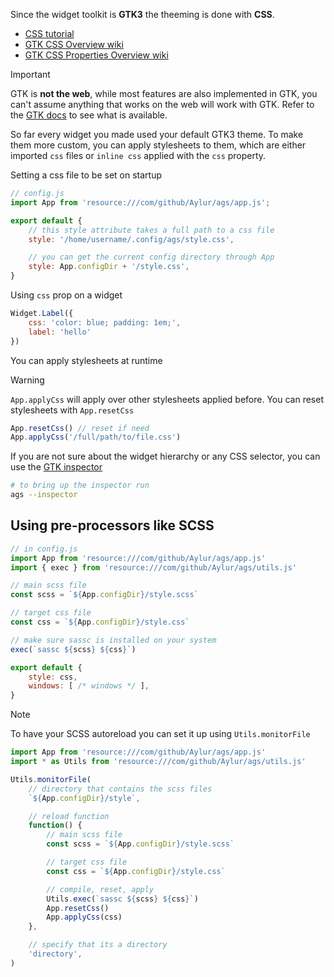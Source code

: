 Since the widget toolkit is **GTK3** the theeming is done with **CSS**.

* [CSS tutorial](https://www.w3schools.com/css/)
* [GTK CSS Overview wiki](https://docs.gtk.org/gtk3/css-overview.html)
* [GTK CSS Properties Overview wiki ](https://docs.gtk.org/gtk3/css-properties.html)

> [!IMPORTANT]  
> GTK is **not the web**, while most features are also implemented in GTK, you can't assume anything that works on the web will work with GTK. Refer to the [GTK docs](https://docs.gtk.org/gtk3/css-overview.html) to see what is available.

So far every widget you made used your default GTK3 theme. To make them more custom, you can apply stylesheets to them, which are either imported `css` files or `inline css` applied with the `css` property.

Setting a css file to be set on startup
```js
// config.js
import App from 'resource:///com/github/Aylur/ags/app.js';

export default {
    // this style attribute takes a full path to a css file
    style: '/home/username/.config/ags/style.css',

    // you can get the current config directory through App
    style: App.configDir + '/style.css',
}
```

Using `css` prop on a widget
```js
Widget.Label({
    css: 'color: blue; padding: 1em;',
    label: 'hello'
})
```

You can apply stylesheets at runtime

> [!WARNING]
> `App.applyCss` will apply over other stylesheets applied before. You can reset stylesheets with `App.resetCss`

```js
App.resetCss() // reset if need
App.applyCss('/full/path/to/file.css')
```

If you are not sure about the widget hierarchy or any CSS selector, you can use the [GTK inspector](https://wiki.gnome.org/Projects/GTK/Inspector)

```bash
# to bring up the inspector run
ags --inspector
```

## Using pre-processors like SCSS

```js
// in config.js
import App from 'resource:///com/github/Aylur/ags/app.js'
import { exec } from 'resource:///com/github/Aylur/ags/utils.js'

// main scss file
const scss = `${App.configDir}/style.scss`

// target css file
const css = `${App.configDir}/style.css`

// make sure sassc is installed on your system
exec(`sassc ${scss} ${css}`)

export default {
    style: css,
    windows: [ /* windows */ ],
}
```

> [!NOTE]
> To have your SCSS autoreload you can set it up using `Utils.monitorFile`

```js
import App from 'resource:///com/github/Aylur/ags/app.js'
import * as Utils from 'resource:///com/github/Aylur/ags/utils.js'

Utils.monitorFile(
    // directory that contains the scss files
    `${App.configDir}/style`,

    // reload function
    function() {
        // main scss file
        const scss = `${App.configDir}/style.scss`

        // target css file
        const css = `${App.configDir}/style.css`

        // compile, reset, apply
        Utils.exec(`sassc ${scss} ${css}`)
        App.resetCss()
        App.applyCss(css)
    },

    // specify that its a directory
    'directory',
)
```

